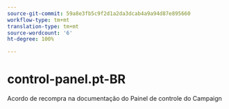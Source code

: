 ```yaml
---
source-git-commit: 59a8e3fb5c9f2d1a2da3dcab4a9a94d87e895660
workflow-type: tm+mt
translation-type: tm+mt
source-wordcount: '6'
ht-degree: 100%

---
```

# control-panel.pt-BR

Acordo de recompra na documentação do Painel de controle do Campaign
